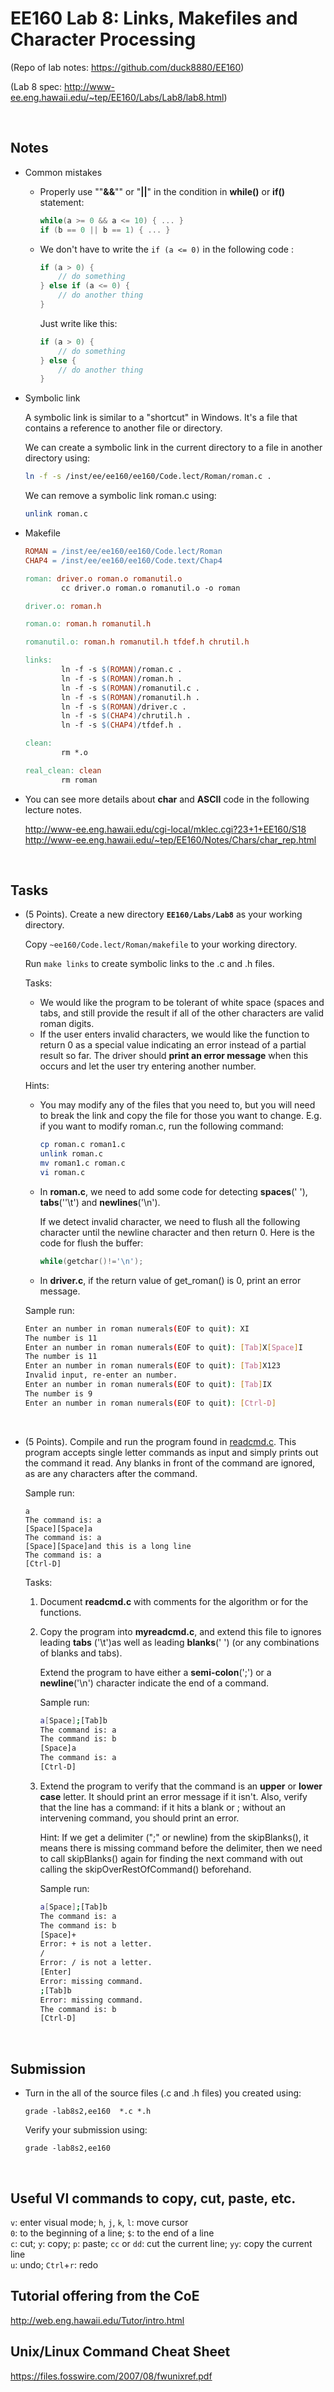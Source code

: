 # EE160 Lab 8: Links, Makefiles and Character Processing 

(Repo of lab notes: <https://github.com/duck8880/EE160>)

(Lab 8 spec: <http://www-ee.eng.hawaii.edu/~tep/EE160/Labs/Lab8/lab8.html>)

​     

## Notes

- Common mistakes

  - Properly use ""**&&**"" or "**||**" in the condition in **while()** or **if()** statement: 

    ```c
    while(a >= 0 && a <= 10) { ... }
    if (b == 0 || b == 1) { ... }
    ```

  - We don't have to write the `if (a <= 0)` in the following code : 

     ```c
     if (a > 0) {
         // do something
     } else if (a <= 0) {
         // do another thing
     }
     ```
     Just write like this:

     ```c
     if (a > 0) {
         // do something
     } else {
         // do another thing
     }
     ```

- Symbolic link

   A symbolic link is similar to a "shortcut" in Windows. It's a file that contains a reference to another file or directory.

   We can create a symbolic link in the current directory to a file in another directory using:

   ```bash
   ln -f -s /inst/ee/ee160/ee160/Code.lect/Roman/roman.c .
   ```

   We can remove a symbolic link roman.c using:

   ```bash
   unlink roman.c
   ```

- Makefile

  ```makefile
  ROMAN = /inst/ee/ee160/ee160/Code.lect/Roman
  CHAP4 = /inst/ee/ee160/ee160/Code.text/Chap4

  roman: driver.o roman.o romanutil.o
          cc driver.o roman.o romanutil.o -o roman

  driver.o: roman.h

  roman.o: roman.h romanutil.h

  romanutil.o: roman.h romanutil.h tfdef.h chrutil.h

  links:
          ln -f -s $(ROMAN)/roman.c .
          ln -f -s $(ROMAN)/roman.h .
          ln -f -s $(ROMAN)/romanutil.c .
          ln -f -s $(ROMAN)/romanutil.h .
          ln -f -s $(ROMAN)/driver.c .
          ln -f -s $(CHAP4)/chrutil.h .
          ln -f -s $(CHAP4)/tfdef.h .

  clean:
          rm *.o

  real_clean: clean
          rm roman
  ```

- You can see more details about **char** and **ASCII** code in the following lecture notes.
 
  <http://www-ee.eng.hawaii.edu/cgi-local/mklec.cgi?23+1+EE160/S18>
  <http://www-ee.eng.hawaii.edu/~tep/EE160/Notes/Chars/char_rep.html>


​     

## Tasks

- (5 Points). Create a new directory **`EE160/Labs/Lab8`** as your working directory.

  Copy `~ee160/Code.lect/Roman/makefile` to your working directory.

  Run `make links` to create symbolic links to the .c and .h files.

  Tasks: 

  - We would like the program to be tolerant of white space (spaces and tabs, and still provide the result if all of the other characters are valid roman digits.
  - If the user enters invalid characters, we would like the function to return 0 as a special value indicating an error instead of a partial result so far.  The driver should **print an error message** when this occurs and let the user try entering another number. 

  Hints:

  - You may modify any of the files that you need to, but you will need to break the link and copy the file for those you want to change. E.g. if you want to modify roman.c, run the following command:

    ```bash
    cp roman.c roman1.c
    unlink roman.c
    mv roman1.c roman.c
    vi roman.c
    ```

  - In **roman.c**, we need to add some code for detecting **spaces**(' '), **tabs**(''\t') and **newlines**('\n').

    If we detect invalid character, we need to flush all the following character until the newline character and then return 0. Here is the code for flush the buffer:

    ```c
    while(getchar()!='\n');
    ```

  - In **driver.c**, if the return value of  get_roman() is 0, print an error message.

  Sample run:

  ```bash
  Enter an number in roman numerals(EOF to quit): XI
  The number is 11
  Enter an number in roman numerals(EOF to quit): [Tab]X[Space]I
  The number is 11
  Enter an number in roman numerals(EOF to quit): [Tab]X123
  Invalid input, re-enter an number.
  Enter an number in roman numerals(EOF to quit): [Tab]IX
  The number is 9
  Enter an number in roman numerals(EOF to quit): [Ctrl-D]
  ```

  ​


- (5 Points). Compile and run the program found in [readcmd.c](http://www-ee.eng.hawaii.edu/~tep/EE160/Labs/Lab8/readcmd.c). This program accepts single letter commands as input and simply prints out the command it read. Any blanks in front of the command are ignored, as are any characters after the command.

  Sample run:

  ```dash
  a
  The command is: a
  [Space][Space]a
  The command is: a
  [Space][Space]and this is a long line
  The command is: a
  [Ctrl-D]
  ```

  Tasks: 

  1. Document **readcmd.c** with comments for the algorithm or for the functions.

  2. Copy the program into **myreadcmd.c**, and extend this file to ignores leading **tabs** ('\t')as well as leading **blanks**(' ') (or any combinations of blanks and tabs). 

     Extend the program to have either a **semi-colon**(';') or a **newline**('\n') character indicate the end of a command. 

     Sample run:

     ```bash
     a[Space];[Tab]b
     The command is: a
     The command is: b
     [Space]a
     The command is: a
     [Ctrl-D]
     ```

  3. Extend the program to verify that the command is an **upper** or **lower case** letter. It should print an error message if it isn't. Also, verify that the line has a command: if it hits a blank or ; without an intervening command, you should print an error. 

     Hint: If we get a delimiter (";" or newline) from the skipBlanks(), it means there is missing command before the delimiter, then we need to call skipBlanks() again for finding the next command with out calling the skipOverRestOfCommand() beforehand. 

     Sample run:

     ```bash
     a[Space];[Tab]b
     The command is: a
     The command is: b
     [Space]+
     Error: + is not a letter.
     /
     Error: / is not a letter.
     [Enter]
     Error: missing command.
     ;[Tab]b
     Error: missing command.
     The command is: b
     [Ctrl-D]
     ```

     ​




## Submission

- Turn in the all of the source files (.c and .h files) you created using:

  `grade -lab8s2,ee160  *.c *.h`  

  Verify your submission using:

  `grade -lab8s2,ee160`  


   ​

## Useful VI commands to copy, cut, paste, etc.

  `v`: enter visual mode;    `h`, `j`, `k`, `l`: move cursor  
  `0`: to the beginning of a line;    `$`: to the end of a line  
  `c`: cut;    `y`: copy;    `p`: paste;    `cc` or `dd`: cut the current line;    `yy`: copy the current line  
  `u`: undo;    `Ctrl`+`r`: redo

## Tutorial offering from the CoE

<http://web.eng.hawaii.edu/Tutor/intro.html>

## Unix/Linux Command Cheat Sheet

<https://files.fosswire.com/2007/08/fwunixref.pdf>
